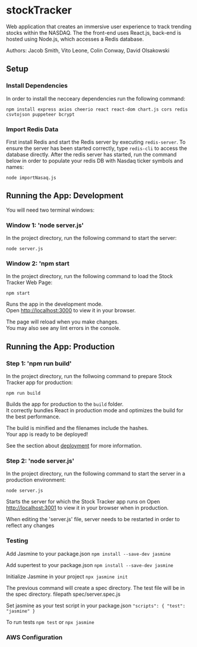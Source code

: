 # stockTracker
Web application that creates an immersive user experience to track trending stocks within the NASDAQ. The the front-end uses React.js, back-end is hosted using Node.js, which accesses a Redis database.

Authors:
Jacob Smith, Vito Leone, Colin Conway, David Olsakowski

## Setup

### Install Dependencies

In order to install the necceary dependencies run the following command:

`npm install express axios cheerio react react-dom chart.js cors redis csvtojson puppeteer bcrypt`

### Import Redis Data

First install Redis and start the Redis server by executing `redis-server`. To ensure the server has been started correctly, type `redis-cli` to access the database directly. After the redis server has started, run the command below in order to populate your 
redis DB with Nasdaq ticker symbols and names:

`node importNasaq.js`

## Running the App: Development

You will need two terminal windows:

### Window 1: 'node server.js'
In the project directory, run the following command to start the server:

`node server.js`

### Window 2: 'npm start
In the project directory, run the following command to load the Stock Tracker Web Page:

`npm start`

Runs the app in the development mode.\
Open [http://localhost:3000](http://localhost:3000) to view it in your browser.

The page will reload when you make changes.\
You may also see any lint errors in the console.

## Running the App: Production

### Step 1: 'npm run build'
In the project directory, run the follwoing command to prepare Stock Tracker app for production:

`npm run build`

Builds the app for production to the `build` folder.\
It correctly bundles React in production mode and optimizes the build for the best performance.

The build is minified and the filenames include the hashes.\
Your app is ready to be deployed!

See the section about [deployment](https://facebook.github.io/create-react-app/docs/deployment) for more information.

### Step 2: 'node server.js'
In the project directory, run the following command to start the server in a production environment:

`node server.js`

Starts the server for which the Stock Tracker app runs on
Open [http://localhost:3001](http://localhost:3001) to view it in your browser when in production.

When editing the 'server.js' file, server needs to be restarted in order to reflect any changes

### Testing

Add Jasmine to your package.json 
`npm install --save-dev jasmine`

Add supertest to your package.json
`npm install --save-dev jasmine`

Initialize Jasmine in your project
`npx jasmine init`

The previous command will create a spec directory. The test file will be in the spec directory. filepath spec/server.spec.js

Set jasmine as your test script in your package.json
`"scripts": { "test": "jasmine" }`

To run tests `npm test` or `npx jasmine`

### AWS Configuration

